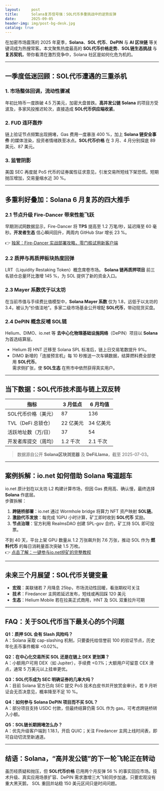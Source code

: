 ```yaml
---
layout:     post
title:      Solana复苏信号强：SOL代币多重挑战中的逆势反弹
date:       2025-09-05
header-img: img/post-bg-desk.jpg
catalog: true
---
```


在加密市场震荡的 2025 年夏季，**Solana**、**SOL 代币**、**DePIN** 与 **AI 区块链** 等关键词成为热搜常客。本文聚焦热度最高的 **SOL代币价格走势**、**SOL链生态挑战** 与 **复苏契机**，带你看清在激烈竞争中，Solana 社区是如何化危为机的。

---

## 一季度低迷回顾：SOL代币遭遇的三重杀机

### 1. 市场整体回调，流动性骤减  
年初比特币一度跌破 4.5 万美元，加密大盘普跌。**高并发公链 Solana** 的项目方受波及，多家风投推迟轮次，直接造成 **SOL代币供应端收紧**。

### 2. FUD 连环轰炸  
链上验证节点频繁出现拥堵，Gas 费用一度暴涨 400 %，加上 **Solana 链安全事件** 的媒体渲染，投资者情绪跌至冰点。**SOL代币价格** 在 3 月、4 月分别探底 89 美元、87 美元。

### 3. 监管阴影  
美国 SEC 再度就 PoS 代币的证券属性征求意见，引发交易所短线下架恐慌。短期抛压增加，交易量缩水近 30 %。

---

## 多重利好叠加：Solana 6 月复苏的四大推手

### 2.1 节点升级 **Fire-Dancer** 带来性能飞跃  
早期测试网数据显示，Fire-Dancer 将 **TPS** 提高至 1.2 万笔/秒，延迟降至 60 毫秒。**开发者生态** 信心瞬间回升，两周内 GitHub Star 增长 23 %。

👉 [独家：Fire-Dancer 实战部署攻略，零门槛试用新客户端](https://okxdog.com/)

### 2.2 质押与再质押板块热度回弹  
LRT（Liquidity Restaking Token）概念席卷市场。 **Solana 链再质押项目** 前三名锁仓总量环比激增 145 %，为 SOL 提供了新的资金入口。

### 2.3 Mayer 系数优于以太坊  
在当前市值与手续费比值模型中，**Solana Mayer 系数** 仅为 1.8，远低于以太坊的 3.4，被认为“价值洼地”。多家二级市场基金公开增配 **SOL代币**，带动现货买盘。

### 2.4 DePIN 概念反哺 **SOL链**  
Helium、DIMO、io.net 等 **去中心化物理基础设施网络**（DePIN）项目以 **Solana** 为首选结算层。  
- Helium 将 HNT 迁移至 Solana SPL 标准后，链上日交易笔数提升 9%。  
- DIMO 新增的「连接预言机」每 10 秒推送一次车辆数据，结算燃料费全部使用 **SOL代币**。  
需求侧扩张，使 **SOL生态** 在熊市中依然获得真实用户。

---

## 当下数据：SOL代币技术面与链上双反转

| 指标                     | 3 月低点 | 6 月均值          |
|--------------------------|-----------|-------------------|
| SOL代币价格（美元）       | 87        | 136               |
| TVL（DeFi 总锁仓）        | 22 亿美元 | 34 亿美元         |
| 活跃地址数（万/日）        | 37        | 54                |
| 开发者库提交（周均）      | 1.2 千次  | 2.1 千次          |

> 数据源自公开 **Solana区块浏览器** 及 **DeFiLlama**，截至 2025-07-03。

---

## 案例拆解：io.net 如何借助 Solana 弯道超车

io.net 原计划在以太坊 L2 构建计算市场，但因 Gas 费用高、确认慢，最终选择 **Solana** 作底层。  
步骤拆解：

1. **跨链桥部署**：io.net 通过 Wormhole bridge 将算力 NFT 资产映射 **SOL链**。  
2. **激励代币发放**：每完成 1GPU 小时计算，矿工即时收到 **SOL代币** 奖励。  
3. **节点治理**：官方利用 RealmsDAO 创建 SPL-gov 合约，矿工持 SOL 即可投票。

不到 40 天，平台上架 GPU 数量从 1.2 万张飙升到 7.6 万张，推动 SOL 作为 **燃料代币** 的每日消耗量首次突破 1.5 万枚。  
👉 [点击了解：一键参与io.net挖矿的完整教程](https://okxdog.com/)

---

## 未来三个月展望：SOL代币关键变量

- **宏观**：美联储若 7 月降息 25bp，市场流动性回暖，看涨期权可关注  
- **技术**：Firedancer 主网若延迟发布，短线或再回踩 120 美元  
- **生态**：Helium Mobile 若在拉美正式商用，HNT 及 SOL 双重拉升可期  

---

## FAQ：关于SOL代币当下最关心的5个问题

**Q1：质押 SOL 会有 Slash 风险吗？**  
A：Solana 采取 cap-slashing 机制，只要委托给信誉前 100 的验证节点，历史年化丢币事件概率 <0.02%。

**Q2：在中心化交易所买 SOL 还是在链上 DEX 更划算？**  
A：小额用户可用 DEX（如 Jupiter），手续费 <0.1%；大额用户可留意 CEX 滑点，通常 5 万美元以上挂单更优。

**Q3：SOL代币成为 SEC 明确证券的几率大吗？**  
A：目前 Solana 官方已向 SEC 提交 PoS 技术白皮书并开放赏金审计。若 9 月听证会无否决意见，概率降至不足 10 %。

**Q4：如何参与 Solana DePIN 项目而不买 SOL？**  
A：部分项目支持 USDC 付款，但最终结算仍需 SOL 作为 gas，可考虑跨链桥转入小额。

**Q5：SOL链长期拥堵怎么办？**  
A：优先升级客户端到 1.18.1，开启 QUIC；关注 Firedancer 主网上线时间表，即可自动切流至新通道。

---

## 结语：Solana，“高并发公链”的下一轮飞轮正在转动

虽历经质疑和抛压，但 **SOL代币价格** 已用两个月反弹 56 % 的事实回应市场。技术升级、真实应用场景扩容、DePIN 需求激增三大飞轮同步加速。只要宏观没有重大黑天鹅， SOL 重回并站稳 150 美元区间只是时间问题。